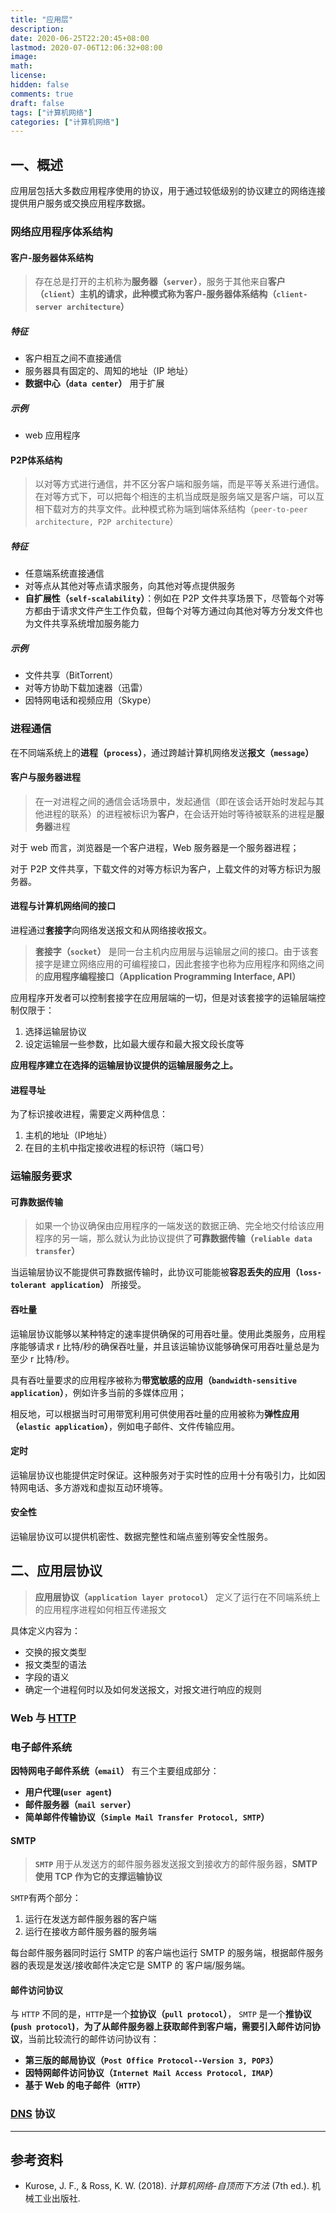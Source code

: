 ```yaml
---
title: "应用层"
description: 
date: 2020-06-25T22:20:45+08:00
lastmod: 2020-07-06T12:06:32+08:00
image: 
math: 
license: 
hidden: false
comments: true
draft: false
tags: ["计算机网络"]
categories: ["计算机网络"]
---
```

## 一、概述

应用层包括大多数应用程序使用的协议，用于通过较低级别的协议建立的网络连接提供用户服务或交换应用程序数据。

### 网络应用程序体系结构

#### 客户-服务器体系结构

> 存在总是打开的主机称为**服务器（`server`）**，服务于其他来自**客户（`client`）**主机的请求，此种模式称为**客户-服务器体系结构（`client-server architecture`）**

##### 特征

* 客户相互之间不直接通信
* 服务器具有固定的、周知的地址（IP 地址）
* **数据中心（`data center`）** 用于扩展

##### 示例

* web 应用程序

#### P2P体系结构

> 以对等方式进行通信，并不区分客户端和服务端，而是平等关系进行通信。在对等方式下，可以把每个相连的主机当成既是服务端又是客户端，可以互相下载对方的共享文件。此种模式称为端到端体系结构（`peer-to-peer architecture, P2P architecture`）

##### 特征

* 任意端系统直接通信
* 对等点从其他对等点请求服务，向其他对等点提供服务
* **自扩展性（`self-scalability`）**：例如在 P2P 文件共享场景下，尽管每个对等方都由于请求文件产生工作负载，但每个对等方通过向其他对等方分发文件也为文件共享系统增加服务能力

##### 示例

* 文件共享（BitTorrent）
* 对等方协助下载加速器（迅雷）
* 因特网电话和视频应用（Skype）

### 进程通信

在不同端系统上的**进程（`process`）**，通过跨越计算机网络发送**报文（`message`）**

#### 客户与服务器进程

> 在一对进程之间的通信会话场景中，发起通信（即在该会话开始时发起与其他进程的联系）的进程被标识为**客户**，在会话开始时等待被联系的进程是**服务器**进程

对于 web 而言，浏览器是一个客户进程，Web 服务器是一个服务器进程；

对于 P2P 文件共享，下载文件的对等方标识为客户，上载文件的对等方标识为服务器。

#### 进程与计算机网络间的接口

进程通过**套接字**向网络发送报文和从网络接收报文。

> **套接字（`socket`）** 是同一台主机内应用层与运输层之间的接口。由于该套接字是建立网络应用的可编程接口，因此套接字也称为应用程序和网络之间的**应用程序编程接口（Application  Programming Interface, API）**

应用程序开发者可以控制套接字在应用层端的一切，但是对该套接字的运输层端控制仅限于：

1. 选择运输层协议
2. 设定运输层一些参数，比如最大缓存和最大报文段长度等

**应用程序建立在选择的运输层协议提供的运输层服务之上。**

#### 进程寻址

为了标识接收进程，需要定义两种信息：

1. 主机的地址（IP地址）
2. 在目的主机中指定接收进程的标识符（端口号）

### 运输服务要求

#### 可靠数据传输

> 如果一个协议确保由应用程序的一端发送的数据正确、完全地交付给该应用程序的另一端，那么就认为此协议提供了**可靠数据传输（`reliable data transfer`）**

当运输层协议不能提供可靠数据传输时，此协议可能能被**容忍丢失的应用（`loss-tolerant application`）** 所接受。

#### 吞吐量

运输层协议能够以某种特定的速率提供确保的可用吞吐量。使用此类服务，应用程序能够请求 r 比特/秒的确保吞吐量，并且该运输协议能够确保可用吞吐量总是为至少 r 比特/秒。

具有吞吐量要求的应用程序被称为**带宽敏感的应用（`bandwidth-sensitive application`）**，例如许多当前的多媒体应用；

相反地，可以根据当时可用带宽利用可供使用吞吐量的应用被称为**弹性应用（`elastic application`）**，例如电子邮件、文件传输应用。

#### 定时

运输层协议也能提供定时保证。这种服务对于实时性的应用十分有吸引力，比如因特网电话、多方游戏和虚拟互动环境等。

#### 安全性

运输层协议可以提供机密性、数据完整性和端点鉴别等安全性服务。

## 二、应用层协议

> **应用层协议（`application layer protocol`）** 定义了运行在不同端系统上的应用程序进程如何相互传递报文

具体定义内容为：

* 交换的报文类型
* 报文类型的语法
* 字段的语义
* 确定一个进程何时以及如何发送报文，对报文进行响应的规则

### Web 与 [HTTP](HTTP.md)

### 电子邮件系统

**因特网电子邮件系统（`email`）** 有三个主要组成部分：

* **用户代理(`user agent`)**
* **邮件服务器（`mail server`）**
* **简单邮件传输协议（`Simple Mail Transfer Protocol, SMTP`）**

#### SMTP

> **`SMTP`** 用于从发送方的邮件服务器发送报文到接收方的邮件服务器，**SMTP 使用 TCP 作为它的支撑运输协议**

`SMTP`有两个部分：

1. 运行在发送方邮件服务器的客户端
2. 运行在接收方邮件服务器的服务端

每台邮件服务器同时运行 SMTP 的客户端也运行 SMTP 的服务端，根据邮件服务器的表现是发送/接收邮件决定它是 SMTP 的 客户端/服务端。

#### 邮件访问协议

与 `HTTP` 不同的是，`HTTP`是一个**拉协议（`pull protocol`）**， `SMTP` 是一个**推协议(`push protocol`)**，**为了从邮件服务器上获取邮件到客户端，需要引入邮件访问协议**，当前比较流行的邮件访问协议有：

* **第三版的邮局协议（`Post Office Protocol--Version 3, POP3`）**
* **因特网邮件访问协议（`Internet Mail Access Protocol, IMAP`）**
* **基于 Web 的电子邮件（`HTTP`）**

### [DNS](域名和DNS.md) 协议

---------------------

## 参考资料

* Kurose, J. F., & Ross, K. W. (2018). *计算机网络-自顶而下方法* (7th ed.). 机械工业出版社.
